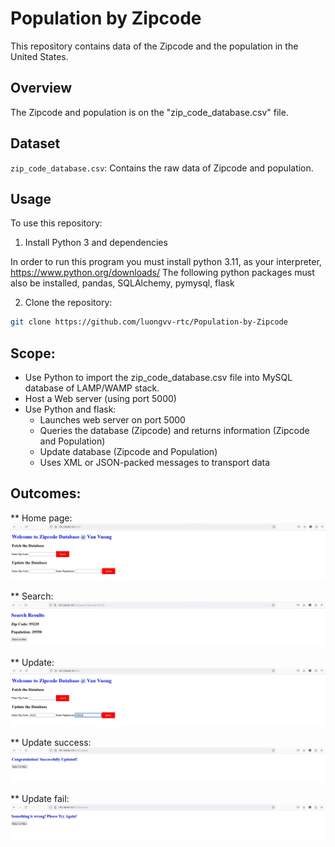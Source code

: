 # Population by Zipcode

This repository contains data of the Zipcode and the population in the United States.

## Overview

The Zipcode and population is on the "zip_code_database.csv" file.

## Dataset

`zip_code_database.csv`: Contains the raw data of Zipcode and population.

## Usage

To use this repository:

1. Install Python 3 and dependencies

In order to run this program you must install python 3.11, as your interpreter, https://www.python.org/downloads/
The following python packages must also be installed, pandas, SQLAlchemy, pymysql, flask

2. Clone the repository:

```sh
git clone https://github.com/luongvv-rtc/Population-by-Zipcode

```

## Scope:
- Use Python to import the zip_code_database.csv file into MySQL database of LAMP/WAMP stack.
- Host a Web server (using port 5000)
- Use Python and flask:
	+ Launches web server on port 5000
	+ Queries the database (Zipcode) and returns information (Zipcode and Population)
	+ Update database (Zipcode and Population)
	+ Uses XML or JSON-packed messages to transport data

## Outcomes:
** Home page:
![Home page](Home.jpg)

** Search:
![Search page](gofetch.jpg)

** Update:
![Update page](update.jpg)

** Update success:
![Update success page](update_success.jpg)

** Update fail:
![Update fail page](update_fail.jpg)